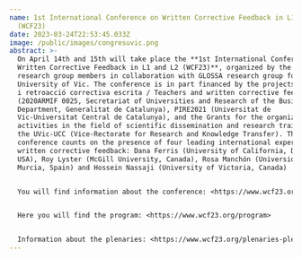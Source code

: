 ```yaml
---
name: 1st International Conference on Written Corrective Feedback in L1 and L2
  (WCF23)
date: 2023-03-24T22:53:45.033Z
image: /public/images/congresuvic.png
abstract: >-
  On April 14th and 15th will take place the **1st International Conference on
  Written Corrective Feedback in L1 and L2 (WCF23)**, organized by the ELBEC
  research group members in collaboration with GLOSSA research group form the
  University of Vic. The conference is in part financed by the projects “Mestres
  i retroacció correctiva escrita / Teachers and written corrective feedback”
  (2020ARMIF 0025, Secretariat of Universities and Research of the Business
  Department, Generalitat de Catalunya), PIRE2021 (Universitat de
  Vic-Universitat Central de Catalunya), and the Grants for the organization of
  activities in the field of scientific dissemination and research training at
  the UVic-UCC (Vice-Rectorate for Research and Knowledge Transfer). The
  conference counts on the presence of four leading international experts in
  written corrective feedback: Dana Ferris (University of California, Davis,
  USA), Roy Lyster (McGill University, Canada), Rosa Manchón (Universidad de
  Murcia, Spain) and Hossein Nassaji (University of Victoria, Canada) 


  You will find information about the conference: <https://www.wcf23.org/>  


  Here you will find the program: <https://www.wcf23.org/program>  


  Information about the plenaries: <https://www.wcf23.org/plenaries-plen%C3%A0ries-plenarias>
---
```

